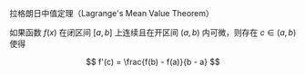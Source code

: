 拉格朗日中值定理（Lagrange's Mean Value Theorem）

如果函数 $f(x)$ 在闭区间 $[a, b]$ 上连续且在开区间 $(a, b)$ 内可微，则存在 $c \in (a, b)$ 使得

$$
f'(c) = \frac{f(b) - f(a)}{b - a}
$$
